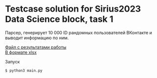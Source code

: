 # Testcase solution for Sirius2023 Data Science block, task 1 

Парсер, генерирует 10 000 ID рандомных пользователей ВКонтакте и выводит информацию по ним.

[Файл с результатами работы](result.csv) <br/>
[В формате xlsx](result-excel.xlsx)

Запуск
```sh
$ python3 main.py
```
